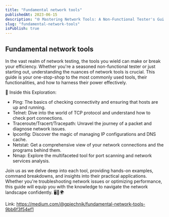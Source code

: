 ```yaml
---
title: "Fundamental network tools"
publishedAt: 2023-06-15
description: "🌐 Mastering Network Tools: A Non-Functional Tester's Guide 🌐"
slug: "fundamental-network-tools"
isPublish: true
---
```


## Fundamental network tools

In the vast realm of network testing, the tools you wield can make or break your efficiency. Whether you're a seasoned non-functional tester or just starting out, understanding the nuances of network tools is crucial. This guide is your one-stop-shop to the most commonly used tools, their functionalities, and how to harness their power effectively.

📌 Inside this Exploration:

- Ping: The basics of checking connectivity and ensuring that hosts are up and running.
- Telnet: Dive into the world of TCP protocol and understand how to check port connections.
- Traceroute/Tracert/Tracepath: Unravel the journey of a packet and diagnose network issues.
- Ipconfig: Discover the magic of managing IP configurations and DNS cache.
- Netstat: Get a comprehensive view of your network connections and the programs behind them.
- Nmap: Explore the multifaceted tool for port scanning and network services analysis.

Join us as we delve deep into each tool, providing hands-on examples, command breakdowns, and insights into their practical applications. Whether you're troubleshooting network issues or optimizing performance, this guide will equip you with the knowledge to navigate the network landscape confidently. 🖥️🔧🌍

Link: https://medium.com/@gpiechnik/fundamental-network-tools-9bb6f3f54ef1

